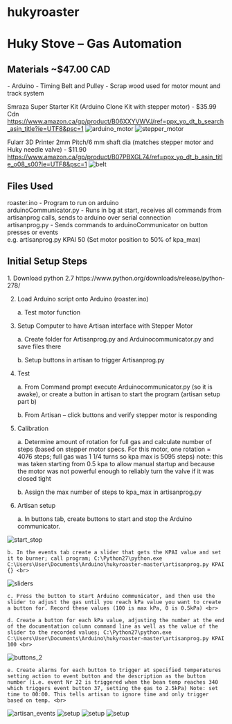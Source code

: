 # hukyroaster


<h1>Huky Stove – Gas Automation</h1>

<h2>Materials ~$47.00 CAD</h2>
-	Arduino 
-	Timing Belt and Pulley
-	Scrap wood used for motor mount and track system

Smraza Super Starter Kit (Arduino Clone Kit with stepper motor) - $35.99 Cdn
https://www.amazon.ca/gp/product/B06XXYVWVJ/ref=ppx_yo_dt_b_search_asin_title?ie=UTF8&psc=1
![arduino_motor](pics/arduino_motor.png?raw=true "Arduino setup with motor")
![stepper_motor](pics/stepper_motor.png?raw=true)


Fularr 3D Printer  2mm Pitch/6 mm shaft dia (matches stepper motor and Huky needle valve) - $11.90
https://www.amazon.ca/gp/product/B07PBXGL74/ref=ppx_yo_dt_b_asin_title_o08_s00?ie=UTF8&psc=1
![belt](pics/belt.png?raw=true)

<h2>Files Used</h2>
roaster.ino - Program to run on arduino  <br>
arduinoCommunicator.py - Runs in bg at start, receives all commands from artisanprog calls, sends to arduino over serial connection <br>
artisanprog.py - Sends commands to arduinoCommunicator on button presses or events  <br>
e.g. artisanprog.py KPAI 50 (Set motor position to 50% of kpa_max)

<h2>Initial Setup Steps</h2>
1. Download python 2.7 https://www.python.org/downloads/release/python-278/ <br>

2. Load Arduino script onto Arduino (roaster.ino) <br>

	a. Test motor function <br>

3. Setup Computer to have Artisan interface with Stepper Motor <br>

	a. Create folder for Artisanprog.py and Arduinocommunicator.py and save files there <br>

	b. Setup buttons in artisan to trigger Artisanprog.py <br>

4. Test <br>

	a. From Command prompt execute Arduinocommunicator.py (so it is awake), or create a button in artisan to start the program (artisan setup part b) <br>
	
	b. From Artisan – click buttons and verify stepper motor is responding <br>
	
5. Calibration <br>

	a. Determine amount of rotation for full gas and calculate number of steps (based on stepper motor specs. For this motor, one rotation = 4076 steps; full gas was 1 1/4 turns so kpa max is 5095 steps) note: this was taken starting from 0.5 kpa to allow manual startup and because the motor was not powerful enough to reliably turn the valve if it was closed tight <br>

	b. Assign the max number of steps to kpa_max in artisanprog.py <br>

6. Artisan setup <br>

	a. In buttons tab, create buttons to start and stop the Arduino communicator. <br>
	
![start_stop](pics/artisan_buttons_1.png?raw=true) <br>

	b. In the events tab create a slider that gets the KPAI value and set it to burner; call program; C:\Python27\python.exe C:\Users\User\Documents\Arduino\hukyroaster-master\artisanprog.py KPAI {} <br>
	
![sliders](pics/artisan_sliders.png?raw=true) <br>

	c. Press the button to start Arduino communicator, and then use the slider to adjust the gas until you reach kPa value you want to create a button for. Record these values (100 is max kPa, 0 is 0.5kPa) <br>

	d. Create a button for each kPa value, adjusting the number at the end of the documentation column command line as well as the value of the slider to the recorded values; C:\Python27\python.exe C:\Users\User\Documents\Arduino\hukyroaster-master\artisanprog.py KPAI 100 <br>
	
![buttons_2](pics/artisan_buttons_2.png?raw=true)

	e. Create alarms for each button to trigger at specified temperatures setting action to event button and the description as the button number (i.e. event Nr 22 is triggered when the bean temp reaches 340 which triggers event button 37, setting the gas to 2.5kPa) Note: set time to 00:00. This tells artisan to ignore time and only trigger based on temp. <br>

![artisan_events](pics/artisan_events.png?raw=true)
![setup](pics/motor_belt_setup.jpg?raw=true)
![setup](pics/motor_belt_setup_2.jpg?raw=true)
![setup](pics/motor_belt_setup_3.jpg?raw=true)

